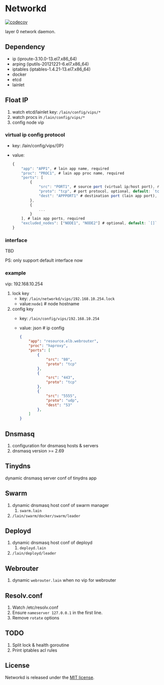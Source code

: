 Networkd
========
[![codecov](https://codecov.io/gh/laincloud/networkd/branch/master/graph/badge.svg)](https://codecov.io/gh/laincloud/networkd)

layer 0 network daemon.

## Dependency
- ip (iproute-3.10.0-13.el7.x86_64)
- arping (iputils-20121221-6.el7.x86_64)
- iptables (iptables-1.4.21-13.el7.x86_64)
- docker
- etcd
- lainlet

## Float IP

1. watch etcd/lainlet key: `/lain/config/vips/*`
1. watch procs in `/lain/config/vips/*`
1. config node vip

### virtual ip config protocol

- key: /lain/config/vips/{IP}
- value:

    ```javascript
    {
        "app": "APP1", # lain app name, required
        "proc": "PROC1", # lain app proc name, required
        "ports": [
            {
                "src": "PORT1", # source port (virtual ip/host port), required
                "proto": "tcp", # port protocol, optional, default: `tcp`, options: `tcp`, `udp`
                "dest": "APPPORT1" # destination port (lain app port), optional, default: `PORT1(current virtual ip port)`
            },
            {
                ...
            }
        ], # lain app ports, required
        "excluded_nodes": ["NODE1", "NODE2"] # optional, default: `[]`
    }
    ```

### interface

TBD

PS: only support default interface now

### example

vip: 192.168.10.254

1. lock key
    - key: `/lain/networkd/vips/192.168.10.254.lock`
    - value:`node1`  # node hostname
1. config key
    - key: `/lain/config/vips/192.168.10.254`
    - value: json # ip config

        ```json
        {
            "app": "resource.elb.webrouter",
            "proc": "haproxy",
            "ports": [
                {
                    "src": "80",
                    "proto": "tcp"
                },
                {
                    "src": "443",
                    "proto": "tcp"
                },
                {
                    "src": "5555",
                    "proto": "udp",
                    "dest": "53"
                },
            ]
        }
        ```

## Dnsmasq

1. configuration for dnsmasq hosts & servers
1. dnsmasq version >= 2.69

## Tinydns

dynamic dnsmasq server conf of tinydns app

## Swarm

1. dynamic dnsmasq host conf of swarm manager
    1. `swarm.lain`
2. `/lain/swarm/docker/swarm/leader`

## Deployd

1. dynamic dnsmasq host conf of deployd
    1. `deployd.lain`
1. `/lain/deployd/leader`

## Webrouter

1. dynamic `webrouter.lain` when no vip for webrouter

## Resolv.conf

1. Watch /etc/resolv.conf
1. Ensure `nameserver 127.0.0.1` in the first line.
1. Remove `rotate` options

## TODO

1. Split lock & health goroutine
1. Print iptables acl rules

## License

Networkd is released under the [MIT license](LICENSE).
